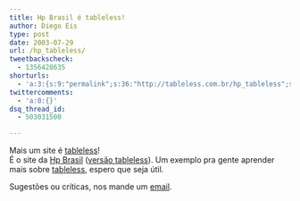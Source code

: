 ```yaml
---
title: Hp Brasil é tableless!
author: Diego Eis
type: post
date: 2003-07-29
url: /hp_tableless/
tweetbackscheck:
  - 1356428635
shorturls:
  - 'a:3:{s:9:"permalink";s:36:"http://tableless.com.br/hp_tableless";s:7:"tinyurl";s:26:"http://tinyurl.com/3tk77cv";s:4:"isgd";s:19:"http://is.gd/i6HUDP";}'
twittercomments:
  - 'a:0:{}'
dsq_thread_id:
  - 503031500

---
```

Mais um site é [tableless][1]!   
É o site da [Hp Brasil][2] ([versão tableless][1]). Um exemplo pra gente aprender mais sobre [tableless][3], espero que seja útil.
              
Sugestões ou críticas, nos mande um [email][4].

 [1]: http://tableless.com.br/hpbr/
 [2]: http://www.hp.com/country/br/por/welcome.html
 [3]: http://tableless.com.br/ "Tableless"
 [4]: mailto:tableless@tableless.com.br